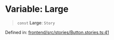 # Variable: Large

> `const` **Large**: `Story`

Defined in: [frontend/src/stories/Button.stories.ts:41](https://github.com/lsendel/sass/blob/ca8b2b87627589617e0de57047e1f50d53e78078/frontend/src/stories/Button.stories.ts#L41)
